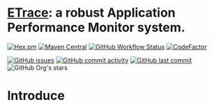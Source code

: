 # [ETrace](https://etrace.io)\: a robust Application Performance Monitor system.

[![Hex.pm](https://img.shields.io/hexpm/l/plug)](https://github.com/jacobke/etrace/blob/master/LICENSE)
[![Maven Central](https://img.shields.io/maven-central/v/io.etrace/etrace-agent?label=etrace)](https://search.maven.org/search?q=a:etrace-agent)
[![GitHub Workflow Status](https://img.shields.io/github/workflow/status/etrace-io/etrace/Mvn%20Test)](https://github.com/etrace-io/etrace/actions?query=workflow%3A%22Mvn+Test%22)
[![CodeFactor](https://img.shields.io/codefactor/grade/github/etrace-io/etrace)](https://www.codefactor.io/repository/github/etrace-io/etrace)

[![GitHub issues](https://img.shields.io/github/issues/etrace-io/etrace)](https://github.com/etrace-io/etrace/issues)
[![GitHub commit activity](https://img.shields.io/github/commit-activity/m/etrace-io/etrace)](https://github.com/etrace-io/etrace/pulse)
[![GitHub last commit](https://img.shields.io/github/last-commit/etrace-io/etrace)](https://github.com/etrace-io/etrace/graphs/commit-activity)
![GitHub Org's stars](https://img.shields.io/github/stars/etrace-io?style=social)

# Introduce

